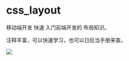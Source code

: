 # css_layout
移动端开发 快速 入门前端开发的 布局知识。 

注释丰富，可以快速学习，也可以日后当手册来查。

![](https://user-gold-cdn.xitu.io/2020/1/30/16ff434732a009f2?w=1080&h=4371&f=png&s=4023306)
